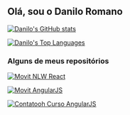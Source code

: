## Olá, sou o Danilo Romano


[![Danilo's GitHub stats](https://github-readme-stats.vercel.app/api?username=DaniloRomano&theme=react&show_icons=true)](https://github.com/DaniloRomano)

[![Danilo's Top Languages](https://github-readme-stats.vercel.app/api/top-langs?username=DaniloRomano&theme=react&show_icons=true&layout=compact)](https://github.com/DaniloRomano)

### Alguns de meus repositórios

[![Movit NLW React](https://github-readme-stats.vercel.app/api/pin?username=DaniloRomano&theme=react&repo=movit-next)](https://github.com/DaniloRomano/movit-next)

[![Movit AngularJS](https://github-readme-stats.vercel.app/api/pin?username=DaniloRomano&theme=react&repo=movit-angularjs)](https://github.com/DaniloRomano/movit-angularjs)

[![Contatooh Curso AngularJS](https://github-readme-stats.vercel.app/api/pin?username=DaniloRomano&theme=react&repo=contatooh)](https://github.com/DaniloRomano/contatooh)


<!--
**DaniloRomano/DaniloRomano** is a ✨ _special_ ✨ repository because its `README.md` (this file) appears on your GitHub profile.


Here are some ideas to get you started:

- 🔭 I’m currently working on ...
- 🌱 I’m currently learning ...
- 👯 I’m looking to collaborate on ...
- 🤔 I’m looking for help with ...
- 💬 Ask me about ...
- 📫 How to reach me: ...
- 😄 Pronouns: ...
- ⚡ Fun fact: ...
-->
